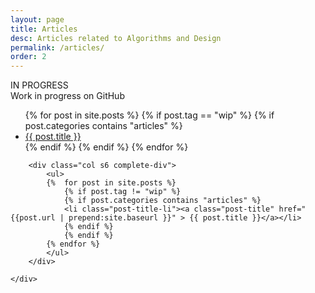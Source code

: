 ```yaml
---
layout: page
title: Articles
desc: Articles related to Algorithms and Design
permalink: /articles/
order: 2
---
```


<div class="container index-container">
    <div class="row">
         <div class="col s6 in-progress-div">
            <div class="in-progress">IN PROGRESS</div>
            <div class="desc-menu">Work in progress on GitHub</div>
            <ul>
            {%  for post in site.posts %}
                {% if post.tag == "wip" %}
                {% if post.categories contains "articles" %}
                <li class="post-title-li"><a class="post-title" href="{{post.url | prepend:site.baseurl }}" > {{ post.title }}</a></li>
                {% endif %}
                {% endif %}
            {% endfor %}
            </ul>
        </div>
        
        <div class="col s6 complete-div">
            <ul>
            {%  for post in site.posts %}
                {% if post.tag != "wip" %}
                {% if post.categories contains "articles" %}
                <li class="post-title-li"><a class="post-title" href="{{post.url | prepend:site.baseurl }}" > {{ post.title }}</a></li>
                {% endif %}
                {% endif %}
            {% endfor %}
            </ul>
        </div>
        
    </div>
</div>